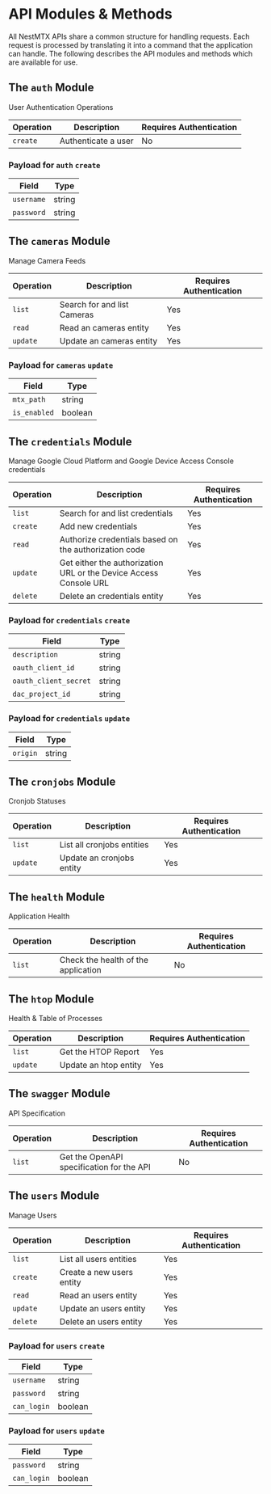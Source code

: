 # API Modules & Methods

All NestMTX APIs share a common structure for handling requests. Each request is processed by translating it into a command that the application can handle. The following describes the API modules and methods which are available for use.

## The `auth` Module

User Authentication Operations

| Operation | Description         | Requires Authentication |
| --------- | ------------------- | ----------------------- |
| `create`  | Authenticate a user | No                      |

### Payload for `auth` `create`

| Field      | Type   |
| ---------- | ------ |
| `username` | string |
| `password` | string |

## The `cameras` Module

Manage Camera Feeds

| Operation | Description                 | Requires Authentication |
| --------- | --------------------------- | ----------------------- |
| `list`    | Search for and list Cameras | Yes                     |
| `read`    | Read an cameras entity      | Yes                     |
| `update`  | Update an cameras entity    | Yes                     |

### Payload for `cameras` `update`

| Field        | Type    |
| ------------ | ------- |
| `mtx_path`   | string  |
| `is_enabled` | boolean |

## The `credentials` Module

Manage Google Cloud Platform and Google Device Access Console credentials

| Operation | Description                                                       | Requires Authentication |
| --------- | ----------------------------------------------------------------- | ----------------------- |
| `list`    | Search for and list credentials                                   | Yes                     |
| `create`  | Add new credentials                                               | Yes                     |
| `read`    | Authorize credentials based on the authorization code             | Yes                     |
| `update`  | Get either the authorization URL or the Device Access Console URL | Yes                     |
| `delete`  | Delete an credentials entity                                      | Yes                     |

### Payload for `credentials` `create`

| Field                 | Type   |
| --------------------- | ------ |
| `description`         | string |
| `oauth_client_id`     | string |
| `oauth_client_secret` | string |
| `dac_project_id`      | string |

### Payload for `credentials` `update`

| Field    | Type   |
| -------- | ------ |
| `origin` | string |

## The `cronjobs` Module

Cronjob Statuses

| Operation | Description                | Requires Authentication |
| --------- | -------------------------- | ----------------------- |
| `list`    | List all cronjobs entities | Yes                     |
| `update`  | Update an cronjobs entity  | Yes                     |

## The `health` Module

Application Health

| Operation | Description                         | Requires Authentication |
| --------- | ----------------------------------- | ----------------------- |
| `list`    | Check the health of the application | No                      |

## The `htop` Module

Health & Table of Processes

| Operation | Description           | Requires Authentication |
| --------- | --------------------- | ----------------------- |
| `list`    | Get the HTOP Report   | Yes                     |
| `update`  | Update an htop entity | Yes                     |

## The `swagger` Module

API Specification

| Operation | Description                               | Requires Authentication |
| --------- | ----------------------------------------- | ----------------------- |
| `list`    | Get the OpenAPI specification for the API | No                      |

## The `users` Module

Manage Users

| Operation | Description               | Requires Authentication |
| --------- | ------------------------- | ----------------------- |
| `list`    | List all users entities   | Yes                     |
| `create`  | Create a new users entity | Yes                     |
| `read`    | Read an users entity      | Yes                     |
| `update`  | Update an users entity    | Yes                     |
| `delete`  | Delete an users entity    | Yes                     |

### Payload for `users` `create`

| Field       | Type    |
| ----------- | ------- |
| `username`  | string  |
| `password`  | string  |
| `can_login` | boolean |

### Payload for `users` `update`

| Field       | Type    |
| ----------- | ------- |
| `password`  | string  |
| `can_login` | boolean |
